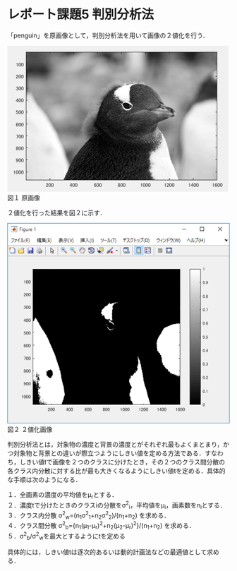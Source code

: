 ﻿# レポート課題5 判別分析法  
 
「penguin」を原画像として，判別分析法を用いて画像の２値化を行う．  
  
![原画像](https://github.com/penguinbigwave/lecture_image_processing/blob/master/image/penguin2_1.png?raw=true)  
図１ 原画像  

２値化を行った結果を図２に示す．  
  
![原画像](https://github.com/penguinbigwave/lecture_image_processing/blob/master/image/penguin5_1.png?raw=true)  
図２ ２値化画像  

判別分析法とは，対象物の濃度と背景の濃度とがそれぞれ最もよくまとまり，かつ対象物と背景との違いが際立つようにしきい値を定める方法である．すなわち，しきい値tで画像を２つのクラスに分けたとき，その２つのクラス間分散の各クラス内分散に対する比が最も大きくなるようにしきい値tを定める．具体的な手順は次のようになる．  
  
１．全画素の濃度の平均値をμ<sub>r</sub>とする．  
２．濃度tで分けたときのクラスiの分散をσ<sup>2</sup><sub>i</sub>，平均値をμ<sub>i</sub>，画素数をn<sub>i</sub>とする．  
３．クラス内分散 σ<sup>2</sup><sub>w</sub>=(n<sub>1</sub>σ<sup>2</sup><sub>1</sub>+n<sub>2</sub>σ<sup>2</sup><sub>2</sub>)/(n<sub>1</sub>+n<sub>2</sub>) を求める．  
４．クラス間分散 σ<sup>2</sup><sub>b</sub>={n<sub>1</sub>(μ<sub>1</sub>-μ<sub>r</sub>)<sup>2</sup>+n<sub>2</sub>(μ<sub>2</sub>-μ<sub>r</sub>)<sup>2</sup>}/(n<sub>1</sub>+n<sub>2</sub>) を求める．  
５．σ<sup>2</sup><sub>b</sub>/σ<sup>2</sup><sub>w</sub>を最大とするようにtを定める
  
具体的には，しきい値tは逐次的あるいは動的計画法などの最適値として求める．
